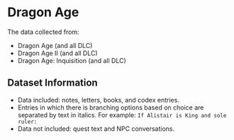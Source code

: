 # Dragon Age

The data collected from:

- Dragon Age (and all DLC)
- Dragon Age II (and all DLC)
- Dragon Age: Inquisition (and all DLC)

## Dataset Information

- Data included: notes, letters, books, and codex entries.
- Entries in which there is branching options based on choice are separated by text in italics. For example: `If Alistair is King and sole ruler:`
- Data not included: quest text and NPC conversations. 


